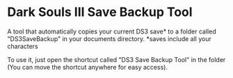# Dark Souls III Save Backup Tool

A tool that automatically copies your current DS3 save* to a folder called "DS3SaveBackup" in your documents directory.
*saves include all your characters

To use it, just open the shortcut called "DS3 Save Backup Tool" in the folder (You can move the shortcut anywhere for easy access).
